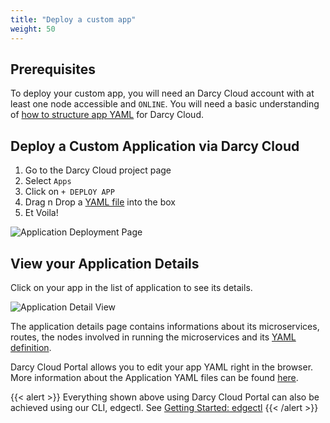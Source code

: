 ```yaml
---
title: "Deploy a custom app"
weight: 50
---
```


## Prerequisites

To deploy your custom app, you will need an Darcy Cloud account with at least one node accessible
and `ONLINE`. You will need a basic understanding
of [how to structure app YAML](../applications-doc/app-doc-yaml.md) for Darcy Cloud.

## Deploy a Custom Application via Darcy Cloud

1. Go to the Darcy Cloud project page
2. Select `Apps`
3. Click on `+ DEPLOY APP`
4. Drag n Drop a [YAML file](../applications-doc/app-doc-yaml.md) into the box
5. Et Voila!

![Application Deployment Page](/images/cloud-deploy-demo.png)

## View your Application Details

Click on your app in the list of application to see its details.

![Application Detail View](/images/18done.png)

The application details page contains informations about its microservices, routes, the nodes
involved in running the microservices and its [YAML definition](../applications-doc/app-doc-yaml.md).

Darcy Cloud Portal allows you to edit your app YAML right in the browser. More information about the
Application YAML files can be found [here](../applications-doc/app-doc-yaml.md).

{{< alert >}} Everything shown above using Darcy Cloud Portal can also be achieved using
our CLI, edgectl. See [Getting Started: edgectl](../get-started-edgectl/)
{{< /alert >}}
